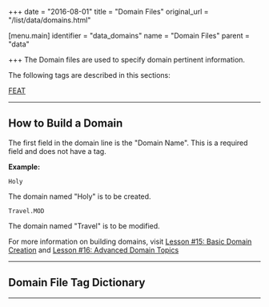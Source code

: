 +++
date = "2016-08-01"
title = "Domain Files"
original_url = "/list/data/domains.html"

[menu.main]
    identifier = "data_domains"
    name = "Domain Files"
    parent = "data"
    
+++
The Domain files are used to specify domain pertinent information.

The following tags are described in this sections:

[FEAT](/list/data/domains/feat.html)

------------------------------------------------------------------------

How to Build a Domain
---------------------

The first field in the domain line is the "Domain Name". This is a
required field and does not have a tag.

**Example:**

`Holy`

The domain named "Holy" is to be created.

`Travel.MOD`

The domain named "Travel" is to be modified.

For more information on building domains, visit [Lesson \#15: Basic
Domain
Creation](/listfilepages/datafilestagpages/lstfileclass/lfc_lesson15_domains1.html)
and [Lesson \#16: Advanced Domain
Topics](/list/lst-file-class/16-domains-2.html)

------------------------------------------------------------------------

<span id="tagdictionary"></span> Domain File Tag Dictionary
-----------------------------------------------------------

------------------------------------------------------------------------

